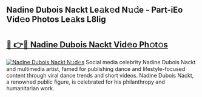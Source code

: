 ## Nadine Dubois Nackt Le𝚊k𝚎d N𝚞𝚍e - Part-iEo Vid𝚎o Photos Le𝚊ks L8Iig

# <h2><a href="http://fb8wzb.evod.top/?m=Nadine+Dubois+Nackt">🔗 👉🔴 Nadine Dubois Nackt Vid𝚎o Ph𝚘t𝚘s</a></h2>

[![Nadine Dubois Nackt N𝚞d𝚎s](https://i.imgur.com/8V9OHl7.gif)](http://fb8wzb.evod.top/?m=Nadine+Dubois+Nackt)
Social media celebrity Nadine Dubois Nackt and multimedia artist, famed for publishing dance and lifestyle-focused content through viral dance trends and short videos. Nadine Dubois Nackt, a renowned public figure, is celebrated for his philanthropy and humanitarian work. 
